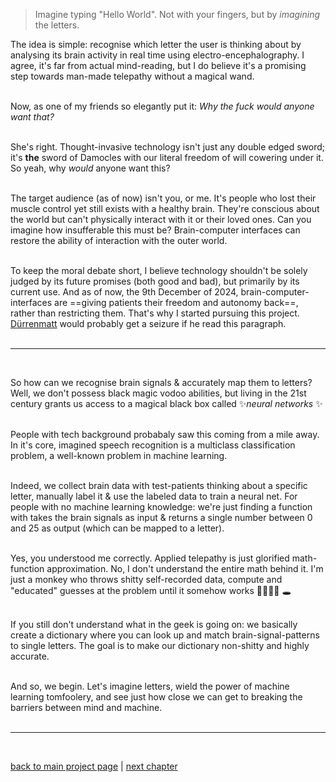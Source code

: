 > Imagine typing "Hello World". Not with your fingers, but by *imagining* the letters.

The idea is simple: recognise which letter the user is thinking about by analysing its brain activity in real time using electro-encephalography. I agree, it's far from actual mind-reading, but I do believe it's a promising step towards man-made telepathy without a magical wand.<br><br> 

Now, as one of my friends so elegantly put it: *Why the fuck would anyone want that?* <br><br> 

She's right. Thought-invasive technology isn't just any double edged sword; it's **the** sword of Damocles with our literal freedom of will cowering under it. So yeah, why *would* anyone want this? <br><br>

The target audience (as of now) isn't you, or me. It's people who lost their muscle control yet still exists with a healthy brain. They're conscious about the world but can't physically interact with it or their loved ones. Can you imagine how insufferable this must be? Brain-computer interfaces can restore the ability of interaction with the outer world. <br> <br>

To keep the moral debate short, I believe technology shouldn't be solely judged by its future promises (both good and bad), but primarily by its current use. And as of now, the 9th December of 2024, brain-computer-interfaces are ==giving patients their freedom and autonomy back==, rather than restricting them. That's why I started pursuing this project. [Dürrenmatt](https://en.wikipedia.org/wiki/The_Physicists) would probably get a seizure if he read this paragraph. <br><br>

--- 
<br>

So how can we recognise brain signals & accurately map them to letters? Well, we don't possess black magic vodoo abilities, but living in the 21st century grants us access to a magical black box called ✨*neural networks* ✨ <br><br>

People with tech background probabaly saw this coming from a mile away. In it's core, imagined speech recognition is a multiclass classification problem, a well-known problem in machine learning. <br><br>

Indeed, we collect brain data with test-patients thinking about a specific letter, manually label it & use the labeled data to train a neural net. For people with no machine learning knowledge: we're just finding a function with takes the brain signals as input & returns a single number between 0 and 25 as output (which can be mapped to a letter).<br><br> 

Yes, you understood me correctly. Applied telepathy is just glorified math-function approximation. No, I don't understand the entire math behind it. I'm just a monkey who throws shitty self-recorded data, compute and "educated" guesses at the problem until it somehow works 🧑🏻‍🦯‍➡️ 🕳️ <br><br>

If you still don't understand what in the geek is going on: we basically create a dictionary where you can look up and match brain-signal-patterns to single letters. The goal is to make our dictionary non-shitty and highly accurate. <br><br>

And so, we begin. Let's imagine letters, wield the power of machine learning tomfoolery, and see just how close we can get to breaking the barriers between mind and machine. <br> <br>

---
<br>

[back to main project page](region:1) | [next chapter](region:1:1.2)







